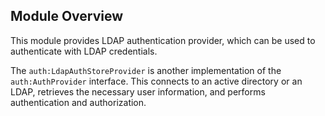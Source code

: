 ## Module Overview

This module provides LDAP authentication provider, which can be used to authenticate with LDAP credentials.

The `auth:LdapAuthStoreProvider` is another implementation of the `auth:AuthProvider` interface. This connects to an active directory or an LDAP, retrieves the necessary user information, and performs authentication and authorization.
